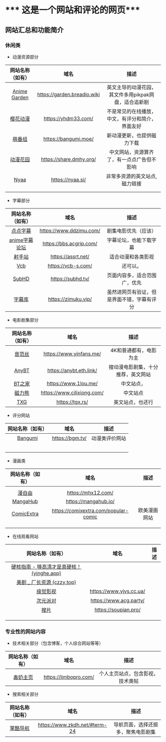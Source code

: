 # ***  这是一个网站和评论的网页***

## **网站汇总和功能简介**

### **休闲类**

- 动漫资源部分 

| 网站名称（如有） | 域名 |描述|
| :---: | :----------: |:-----:|
| [Anime Garden](https://garden.breadio.wiki/) | https://garden.breadio.wiki   |英文主导的动漫花园，其文件多用pikpak网盘，适合追新剧|
| [樱花动漫](https://yhdm33.com/) |  https://yhdm33.com/ |不是常见的在线播放，中文，有评分和简介，界面友好|
|[萌番组](https://bangumi.moe/) |https://bangumi.moe/ |新动漫更新，也提供磁力下载|
|[动漫花园](https://share.dmhy.org/) |https://share.dmhy.org/ |中文网站，资源算齐了，有一点点广告但不影响|
|[Nyaa](https://nyaa.si/) | https://nyaa.si/ |非常多资源的英文站点,磁力链接 |
| | ||
| | ||

- 字幕部分 

| 网站名称（如有） | 域名 | 描述 |
| :---: | :----------: |:-----:|
|   [点点字幕](https://www.ddzimu.com/)            |https://www.ddzimu.com/      |剧集电影优先（应该）      |
| [anime字幕论坛](https://bbs.acgrip.com/) |https://bbs.acgrip.com/ |字幕论坛，也能下载字幕|
| [射手站](https://assrt.net/) |https://assrt.net/ |适合动漫和各类影视 |
|[Vcb](https://vcb-s.com/)  |https://vcb-s.com/ |还可以。 |
|[SubHD](https://subhd.tv/)  |https://subhd.tv/ |页面内容多，适合范围广，优先 |
| [字幕库](https://zimuku.vip/) |https://zimuku.vip/ |虽然进网页有验证，但是界面不错，字幕有评分 |

  - 电影剧集部分

| 网站名称（如有） | 域名 | 描述 |
| :---: | :----------: |:-----:|
| [音范丝](https://www.yinfans.me/) | https://www.yinfans.me/     |4K和普通都有，电影为主|
|[AnyBT](https://anybt.eth.link/)  |https://anybt.eth.link/ |搜动漫电影剧集，十分推荐，英文网站|
|[BT之家](https://www.1lou.me/)  |https://www.1lou.me/ |中文站点，|
| [磁力熊](https://www.cilixiong.com/) | https://www.cilixiong.com/ | 中文站点|
| [TXG](https://tgx.rs/) | https://tgx.rs/ |英文站点，也还行|

- 评分网站 

| 网站名称（如有） | 域名 | 描述 |
| :---: | :----------: |:-----:|
|  [Bangumi](https://bgm.tv/)             | https://bgm.tv/   | 动漫类评价网站     |
|  | | |
|  | | |
|  | | |
|  | | |
|  | | |

  - 漫画类

| 网站名称（如有） | 域名 | 描述 |
| :---: | :----------: |:-----:|
|                  |      |      |
| [漫自由](https://mhx12.com/)| https://mhx12.com/| |好像有下载限制|
|[MangaHub](https://mangahub.io/) | https://mangahub.io/| |英文漫画在线看|
|[ComicExtra](https://comixextra.com/popular-comic) |https://comixextra.com/popular-comic |欧美漫画网站 |
| | | |
| | | |
| | | |

 - 在线观看网站

| 网站名称（如有） | 域名 | 描述 |
| :---: | :----------: |:-----:|
| [硬核指南 - 够高清才是真硬核！ (yinghe.app)](https://yinghe.app/) |      |      |
| [美剧 _ 厂长资源 (czzy.top)](https://czzy.top/meijutt) | | |
| [缘觉影视](https://www.yjys.cc.ua/) |https://www.yjys.cc.ua/ | |
| [次元派对](https://www.acg.party/) | https://www.acg.party/| |这些一般不用，因为码率问题|
|[搜片](https://soupian.pro/)  | https://soupian.pro/| |也不常用|
|  | | |
|  | | |
|  | | |

### 专业性的网站内容

- 技术相关部分（包含博客，个人综合网站等等）

| 网站名称（如有） | 域名 | 描述 |
| :---: | :----------: |:-----:|
|      [毒奶主页](https://limbopro.com/)            |https://limbopro.com/      | 个人主页站点，包含影视，技术类帖     |

- 搜索相关部分

| 网站名称（如有） | 域名 | 描述 |
| :---: | :----------: |:-----:|
|     [掌酷导航](https://www.zkdh.net/#term-24)             | https://www.zkdh.net/#term-24     | 导航页面，选择还挺多，聚焦电影剧集     |

